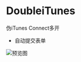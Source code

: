 # DoubleiTunes
伪iTunes Connect多开

- 自动提交表单

![预览图](https://github.com/CoderDwang/DoubleiTunes/blob/master/预览.gif)

